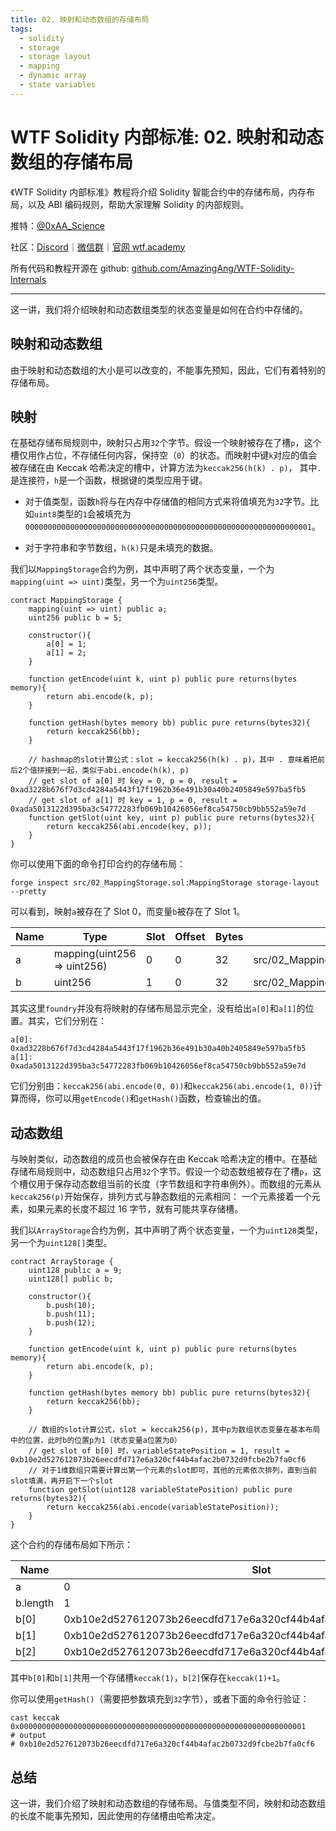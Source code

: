 ```yaml
---
title: 02. 映射和动态数组的存储布局
tags:
  - solidity
  - storage
  - storage layout
  - mapping
  - dynamic array
  - state variables
---
```


# WTF Solidity 内部标准: 02. 映射和动态数组的存储布局

《WTF Solidity 内部标准》教程将介绍 Solidity 智能合约中的存储布局，内存布局，以及 ABI 编码规则，帮助大家理解 Solidity 的内部规则。

推特：[@0xAA_Science](https://twitter.com/0xAA_Science)

社区：[Discord](https://discord.gg/5akcruXrsk)｜[微信群](https://docs.google.com/forms/d/e/1FAIpQLSe4KGT8Sh6sJ7hedQRuIYirOoZK_85miz3dw7vA1-YjodgJ-A/viewform?usp=sf_link)｜[官网 wtf.academy](https://wtf.academy)

所有代码和教程开源在 github: [github.com/AmazingAng/WTF-Solidity-Internals](https://github.com/AmazingAng/WTF-Solidity-Internals)

---

这一讲，我们将介绍映射和动态数组类型的状态变量是如何在合约中存储的。

## 映射和动态数组

由于映射和动态数组的大小是可以改变的，不能事先预知，因此，它们有着特别的存储布局。

## 映射

在基础存储布局规则中，映射只占用`32`个字节。假设一个映射被存在了槽`p`，这个槽仅用作占位，不存储任何内容，保持空（`0`）的状态。而映射中键`k`对应的值会被存储在由 Keccak 哈希决定的槽中，计算方法为`keccak256(h(k) . p)`， 其中`.`是连接符，`h`是一个函数，根据键的类型应用于键。

- 对于值类型，函数`h`将与在内存中存储值的相同方式来将值填充为`32`字节。比如`uint8`类型的`1`会被填充为`0000000000000000000000000000000000000000000000000000000000000001`。

- 对于字符串和字节数组，`h(k)`只是未填充的数据。

我们以`MappingStorage`合约为例，其中声明了两个状态变量，一个为`mapping(uint => uint)`类型，另一个为`uint256`类型。

```solidity
contract MappingStorage {
    mapping(uint => uint) public a;
    uint256 public b = 5;

    constructor(){
        a[0] = 1;
        a[1] = 2;
    }

    function getEncode(uint k, uint p) public pure returns(bytes memory){
        return abi.encode(k, p);
    }

    function getHash(bytes memory bb) public pure returns(bytes32){
        return keccak256(bb);
    }

    // hashmap的slot计算公式：slot = keccak256(h(k) . p)，其中 . 意味着把前后2个值拼接到一起，类似于abi.encode(h(k), p)
    // get slot of a[0] 时 key = 0, p = 0, result = 0xad3228b676f7d3cd4284a5443f17f1962b36e491b30a40b2405849e597ba5fb5
    // get slot of a[1] 时 key = 1, p = 0, result = 0xada5013122d395ba3c54772283fb069b10426056ef8ca54750cb9bb552a59e7d
    function getSlot(uint key, uint p) public pure returns(bytes32){
        return keccak256(abi.encode(key, p));
    }
}
```

你可以使用下面的命令打印合约的存储布局：

```shell
forge inspect src/02_MappingStorage.sol:MappingStorage storage-layout --pretty
```

可以看到，映射`a`被存在了 Slot 0，而变量`b`被存在了 Slot 1。

| Name | Type                        | Slot | Offset | Bytes | Contract                                 |
| ---- | --------------------------- | ---- | ------ | ----- | ---------------------------------------- |
| a    | mapping(uint256 => uint256) | 0    | 0      | 32    | src/02_MappingStorage.sol:MappingStorage |
| b    | uint256                     | 1    | 0      | 32    | src/02_MappingStorage.sol:MappingStorage |

其实这里`foundry`并没有将映射的存储布局显示完全，没有给出`a[0]`和`a[1]`的位置。其实，它们分别在：

```
a[0]: 0xad3228b676f7d3cd4284a5443f17f1962b36e491b30a40b2405849e597ba5fb5
a[1]: 0xada5013122d395ba3c54772283fb069b10426056ef8ca54750cb9bb552a59e7d
```

它们分别由：`keccak256(abi.encode(0, 0))`和`keccak256(abi.encode(1, 0))`计算而得，你可以用`getEncode()`和`getHash()`函数，检查输出的值。

## 动态数组

与映射类似，动态数组的成员也会被保存在由 Keccak 哈希决定的槽中。在基础存储布局规则中，动态数组只占用`32`个字节。假设一个动态数组被存在了槽`p`，这个槽仅用于保存动态数组当前的长度（字节数组和字符串例外）。而数组的元素从`keccak256(p)`开始保存，排列方式与静态数组的元素相同： 一个元素接着一个元素，如果元素的长度不超过 16 字节，就有可能共享存储槽。

我们以`ArrayStorage`合约为例，其中声明了两个状态变量，一个为`uint128`类型，另一个为`uint128[]`类型。

```solidity
contract ArrayStorage {
    uint128 public a = 9;
    uint128[] public b;

    constructor(){
        b.push(10);
        b.push(11);
        b.push(12);
    }

    function getEncode(uint k, uint p) public pure returns(bytes memory){
        return abi.encode(k, p);
    }

    function getHash(bytes memory bb) public pure returns(bytes32){
        return keccak256(bb);
    }

    // 数组的slot计算公式，slot = keccak256(p)，其中p为数组状态变量在基本布局中的位置，此时b的位置p为1（状态变量a位置为0）
    // get slot of b[0] 时，variableStatePosition = 1, result = 0xb10e2d527612073b26eecdfd717e6a320cf44b4afac2b0732d9fcbe2b7fa0cf6
    // 对于1维数组只需要计算出第一个元素的slot即可，其他的元素依次排列，直到当前slot填满，再开启下一个slot
    function getSlot(uint128 variableStatePosition) public pure returns(bytes32){
        return keccak256(abi.encode(variableStatePosition));
    }
}
```

这个合约的存储布局如下所示：

| Name     | Slot                                                               |
| -------- | ------------------------------------------------------------------ |
| a        | 0                                                                  |
| b.length | 1                                                                  |
| b[0]     | 0xb10e2d527612073b26eecdfd717e6a320cf44b4afac2b0732d9fcbe2b7fa0cf6 |
| b[1]     | 0xb10e2d527612073b26eecdfd717e6a320cf44b4afac2b0732d9fcbe2b7fa0cf6 |
| b[2]     | 0xb10e2d527612073b26eecdfd717e6a320cf44b4afac2b0732d9fcbe2b7fa0cf7 |

其中`b[0]`和`b[1]`共用一个存储槽`keccak(1)`，`b[2]`保存在`keccak(1)+1`。

你可以使用`getHash()`（需要把参数填充到`32`字节），或者下面的命令行验证：

```shell
cast keccak 0x0000000000000000000000000000000000000000000000000000000000000001
# output
# 0xb10e2d527612073b26eecdfd717e6a320cf44b4afac2b0732d9fcbe2b7fa0cf6
```

## 总结

这一讲，我们介绍了映射和动态数组的存储布局。与值类型不同，映射和动态数组的长度不能事先预知，因此使用的存储槽由哈希决定。

